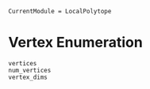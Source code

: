 ```@meta
CurrentModule = LocalPolytope
```
# Vertex Enumeration

```@docs
vertices
num_vertices
vertex_dims
```
